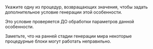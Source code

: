 Укажите одну из процедур, возвращающих значения, чтобы задать дополнительное условие генерации этой особенности.

Это условие проверяется ДО обработки параметров данной особенности.

Заметьте, что на ранней стадии генерации мира некоторые процедурные блоки могут работать неправильно.